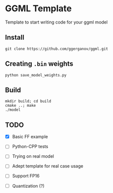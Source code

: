 # GGML Template

Template to start writing code for your ggml model

## Install

```
git clone https://github.com/ggerganov/ggml.git
```

## Creating `.bin` weights

```
python save_model_weights.py
```

## Build

```
mkdir build; cd build
cmake ..; make
./model
```

## TODO

- [x] Basic FF example
- [ ] Python-CPP tests
- [ ] Trying on real model
- [ ] Adept template for real case usage
- [ ] Support FP16
- [ ] Quantization (?)

